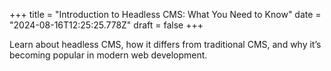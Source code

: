 +++
title = "Introduction to Headless CMS: What You Need to Know"
date = "2024-08-16T12:25:25.778Z"
draft = false
+++

  Learn about headless CMS, how it differs from traditional CMS, and why it’s becoming popular in modern web development.
        